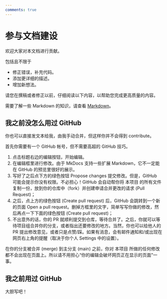 ```yaml
---
comments: true
---
```


# 参与文档建设

欢迎大家对本文档进行贡献。

包括且不限于

- 修正错误，补充代码。
- 添加更详细的描述。
- 增加新想法。

请您在撰稿或者修正以前，仔细阅读以下内容，以帮助您完成更高质量的内容。

需要了解一些 Markdown 的知识，请查看 [Markdown](../other/markdown.md)。

## 我之前没怎么用过 GitHub

你也可以直接发文本给我，由我手动合并，但这样你并不会得到 contribute。

首先你需要有一个 GitHub 帐号，但不需要高超的 GitHub 技巧。

1. 点击标题右边的编辑按钮，开始编辑。
2. 在编辑框里进行修改。由于 MkDocs 支持一些扩展 Markdown，它不一定能在 GitHub 的预览里很好的展示。
3. 写好了之后点下方的绿色按钮 Propose changes 提交修改。但是，GitHub 可能会提示你没有权限。不必担心！GitHub 会自动帮你将 本项目 的所有文件复制一份，放到你的仓库中（fork）并创建申请合并更改的请求 (Pull Request)；
4. 之后，点上方的绿色按钮 (Create pull request) 后，GitHub 会跳转到一个新的页面 Open a pull request。删掉方框里的文字，简单写写你做的修改，然后再点一下下面的绿色按钮 (Create pull request)；
5. 不出意外的话，你的 PR 就顺利提交到仓库，等待合并了。之后，你就可以等待项目组合并你的分支，或者指出还要修改的地方。当然，你也可以给他人的 PR 提出修改意见，或者只是点赞/踩。如果有消息，会有邮件通知和/或出现在网页右上角的提醒（取决于你个人 Settings 中的设置）。

在你的分支被合并 (merge) 到主分支 (main) 之前，你对 本项目 所做的任何修改都不会出现在页面上。所以请不用担心“你的编辑会破坏网页正在显示的页面”一事。

## 我之前用过 GitHub

大胆写吧！
